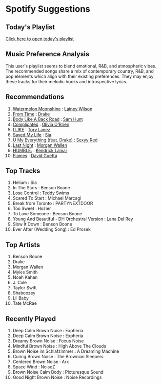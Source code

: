 # Spotify Suggestions

## Today's Playlist

[Click here to open today's playlist](https://open.spotify.com/playlist/7wDYEY6zTFvqSBsNFFYWM1)

## Music Preference Analysis

This user's playlist seems to blend emotional, R&B, and atmospheric vibes. The recommended songs share a mix of contemporary country, R&B, and pop elements which align with their existing preferences. They may enjoy these tracks for their melodic hooks and introspective lyrics.

## Recommendations

1. [Watermelon Moonshine](spotify:track:3sYBFUXTv0STUoUINx9Qe8) : [Lainey Wilson](spotify:artist:6tPHARSq45lQ8BSALCfkFC)
2. [From Time](spotify:track:2WC4sK0ryyysQhtDok9Ytr) : [Drake](spotify:artist:3TVXtAsR1Inumwj472S9r4)
3. [Body Like A Back Road](spotify:track:7FpBQ067pHB67deawpbbcY) : [Sam Hunt](spotify:artist:2kucQ9jQwuD8jWdtR9Ef38)
4. [Complicated](spotify:track:226PUvIuxGdceSijXXZRRz) : [Olivia O'Brien](spotify:artist:1QRj3hoop9Mv5VvHQkwPEp)
5. [I LIKE](spotify:track:5uKHTLXNcftXtYfU7j9cQ6) : [Tory Lanez](spotify:artist:2jku7tDXc6XoB6MO2hFuqg)
6. [Saved My Life](spotify:track:0Ts6bcB1AQYkt28yZXk1qQ) : [Sia](spotify:artist:5WUlDfRSoLAfcVSX1WnrxN)
7. [U My Everything (feat. Drake)](spotify:track:1TgStpMGTflN84asKJ8VU3) : [Sexyy Red](spotify:artist:3DbwFQlvLxRSi2uX8mf81A)
8. [Last Night](spotify:track:7K3BhSpAxZBznislvUMVtn) : [Morgan Wallen](spotify:artist:4oUHIQIBe0LHzYfvXNW4QM)
9. [HUMBLE.](spotify:track:7KXjTSCq5nL1LoYtL7XAwS) : [Kendrick Lamar](spotify:artist:2YZyLoL8N0Wb9xBt1NhZWg)
10. [Flames](spotify:track:2mBPqbzgjIELxd86CdxC7v) : [David Guetta](spotify:artist:1Cs0zKBU1kc0i8ypK3B9ai)

## Top Tracks

1. Helium : Sia
2. In The Stars : Benson Boone
3. Lose Control : Teddy Swims
4. Scared To Start : Michael Marcagi
5. Break from Toronto : PARTYNEXTDOOR
6. Too Sweet : Hozier
7. To Love Someone : Benson Boone
8. Young And Beautiful - DH Orchestral Version : Lana Del Rey
9. Slow It Down : Benson Boone
10. Ever After (Wedding Song) : Ed Prosek

## Top Artists

1. Benson Boone
2. Drake
3. Morgan Wallen
4. Myles Smith
5. Noah Kahan
6. J. Cole
7. Taylor Swift
8. Shaboozey
9. Lil Baby
10. Tate McRae

## Recently Played

1. Deep Calm Brown Noise : Expheria
2. Deep Calm Brown Noise : Expheria
3. Dreamy Brown Noise : Focus Noise
4. Mindful Brown Noise : High Above The Clouds
5. Brown Noise im Schlafzimmer : A Dreaming Machine
6. Curing Brown Noise : The Brownian Sleepers
7. Centered Brown Noise : Arx
8. Space Wind : NoiseZ
9. Brown Noise Calm Body : Picturesque Sound
10. Good Night Brown Noise : Noise Recordings

